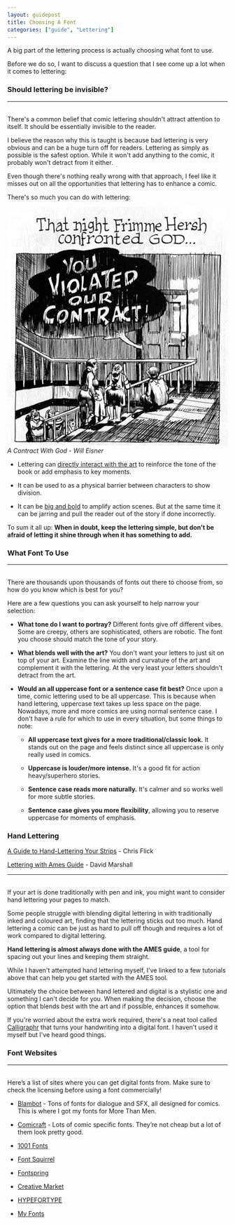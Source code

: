 ```yaml
---
layout: guidepost
title: Choosing A Font
categories: ["guide", "Lettering"]
---
```


A big part of the lettering process is actually choosing what font to use.

Before we do so, I want to discuss a question that I see come up a lot when it comes to lettering:

### Should lettering be invisible?

<hr><br>
There's a common belief that comic lettering shouldn't attract attention to itself. It should be essentially invisible to the reader.

I believe the reason why this is taught is because bad lettering is very obvious and can be a huge turn off for readers. Lettering as simply as possible is the safest option. While it won't add anything to the comic, it probably won't detract from it either.

Even though there's nothing really wrong with that approach, I feel like it misses out on all the opportunities that lettering has to enhance a comic.

There's so much you can do with lettering:

![](/images/guide/eisner.jpg)
*A Contract With God - Will Eisner*

- Lettering can [directly interact with the art](https://www.instagram.com/p/Bi9tar6Br1D/) to reinforce the tone of the book or add emphasis to key moments.

- It can be used to as a physical barrier between characters to show division.

- It can be [big and bold](https://www.instagram.com/p/BcXb-qpFnaa/) to amplify action scenes. But at the same time it can be jarring and pull the reader out of the story if done incorrectly.

To sum it all up: **When in doubt, keep the lettering simple, but don't be afraid of letting it shine through when it has something to add.**

### What Font To Use

<hr><br>
There are thousands upon thousands of fonts out there to choose from, so how do you know which is best for you?

Here are a few questions you can ask yourself to help narrow your selection:

- **What tone do I want to portray?** Different fonts give off different vibes. Some are creepy, others are sophisticated, others are robotic. The font you choose should match the tone of your story.

- **What blends well with the art?** You don't want your letters to just sit on top of your art. Examine the line width and curvature of the art and complement it with the lettering. At the very least your letters shouldn't detract from the art.

- **Would an all uppercase font or a sentence case fit best?** Once upon a time, comic lettering used to be all uppercase. This is because when hand lettering, uppercase text takes up less space on the page. Nowadays, more and more comics are using normal sentence case. I don't have a rule for which to use in every situation, but some things to note:

    - **All uppercase text gives for a more traditional/classic look.** It stands out on the page and feels distinct since all uppercase is only really used in comics.
    
    - **Uppercase is louder/more intense.** It's a good fit for action heavy/superhero stories.
    
    - **Sentence case reads more naturally.** It's calmer and so works well for more subtle stories.
    
    - **Sentence case gives you more flexibility**, allowing you to reserve uppercase for moments of emphasis.

### Hand Lettering

[A Guide to Hand-Lettering Your Strips](http://webcomicalliance.com/drawing/a-guide-to-hand-lettering-your-strips/) - Chris Flick

[Lettering with Ames Guide](http://www.artofthecomicbook.com/materials/lettering-amesguide.htm) - David Marshall

<hr><br>
If your art is done traditionally with pen and ink, you might want to consider hand lettering your pages to match.

Some people struggle with blending digital lettering in with traditionally inked and coloured art, finding that the lettering sticks out too much. Hand lettering a comic can be just as hard to pull off though and requires a lot of work compared to digital lettering.

**Hand lettering is almost always done with the AMES guide**, a tool for spacing out your lines and keeping them straight.

While I haven't attempted hand lettering myself, I've linked to a few tutorials above that can help you get started with the AMES tool.

Ultimately the choice between hand lettered and digital is a stylistic one and something I can't decide for you. When making the decision, choose the option that blends best with the art and if possible, enhances it somehow.

If you're worried about the extra work required, there's a neat tool called [Calligraphr](https://www.calligraphr.com/) that turns your handwriting into a digital font. I haven't used it myself but I've heard good things.

### Font Websites

<hr><br>
Here’s a list of sites where you can get digital fonts from. Make sure to check the licensing before using a font commercially!

- [Blambot](http://www.blambot.com/fonts_index.shtml) - Tons of fonts for dialogue and SFX, all designed for comics. This is where I got my fonts for More Than Men.

- [Comicraft](http://www.comicbookfonts.com/) - Lots of comic specific fonts. They’re not cheap but a lot of them look pretty good.

- [1001 Fonts](http://www.1001fonts.com/)

- [Font Squirrel](https://www.fontsquirrel.com/fonts/list/classification/comic)

- [Fontspring](https://www.fontspring.com/tag/comic)

- [Creative Market](https://creativemarket.com/fonts/)

- [HYPEFORTYPE](https://www.hypefortype.com/)

- [My Fonts](https://www.myfonts.com/fonts/)